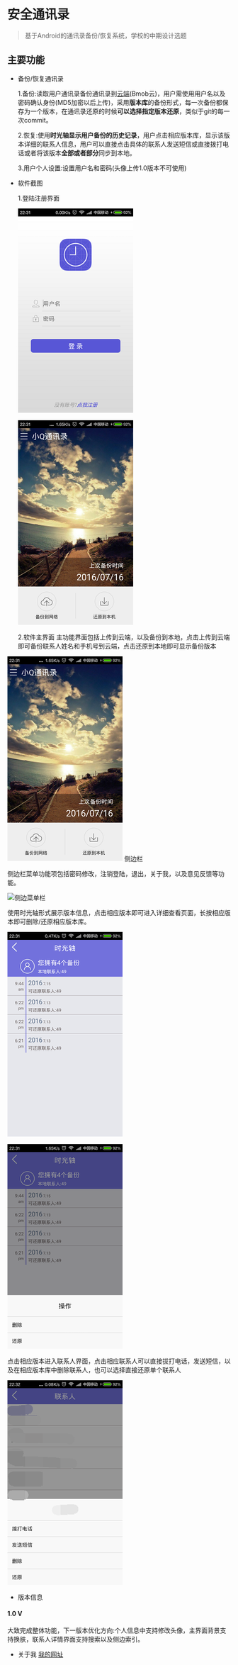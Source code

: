 # 安全通讯录
> 基于Android的通讯录备份/恢复系统，学校的中期设计选题

## 主要功能

- 备份/恢复通讯录
 
   1.备份:读取用户通讯录备份通讯录到[云端][1](Bmob云)，用户需使用用户名以及密码确认身份(MD5加密以后上传)，采用**版本库**的备份形式，每一次备份都保存为一个版本，在通讯录还原的时候**可以选择指定版本还原**，类似于git的每一次commit。
 
   2.恢复:使用**时光轴显示用户备份的历史记录**，用户点击相应版本库，显示该版本详细的联系人信息，用户可以直接点击具体的联系人发送短信或直接拨打电话或者将该版本**全部或者部分**同步到本地。

   3.用户个人设置:设置用户名和密码(头像上传1.0版本不可使用)

- 软件截图

  1.登陆注册界面
 
  ![登陆界面][2]
  
  ![注册界面][3]
  
  2.软件主界面
主功能界面包括上传到云端，以及备份到本地，点击上传到云端即可备份联系人姓名和手机号到云端，点击还原到本地即可显示备份版本

![软件主界面][4]
侧边栏

侧边栏菜单功能项包括密码修改，注销登陆，退出，关于我，以及意见反馈等功能。

![侧边菜单栏][5]

使用时光轴形式展示版本信息，点击相应版本即可进入详细查看页面，长按相应版本即可删除/还原相应版本库。

![版本信息界面][6]

![版本信息页面功能项选择][7]

点击相应版本进入联系人界面，点击相应联系人可以直接拔打电话，发送短信，以及在相应版本库中删除联系人，也可以选择直接还原单个联系人

![联系人详细信息界面][8]

- 版本信息

#### 1.0 V
大致完成整体功能，下一版本优化方向:个人信息中支持修改头像，主界面背景支持换肤，联系人详情界面支持搜索以及侧边索引。


 - 关于我
[我的网址][9]


  [1]: http://www.bmob.cn/
  [2]: https://github.com/CB2Git/ImageBed/blob/master/STelBook/Screenshot_2016-07-19-22-31-13_com.jay.stelbook.png?raw=true
  [3]: https://github.com/CB2Git/ImageBed/blob/master/STelBook/Screenshot_2016-07-19-22-31-38_com.jay.stelbook.png?raw=true
  [4]: https://github.com/CB2Git/ImageBed/blob/master/STelBook/Screenshot_2016-07-19-22-31-38_com.jay.stelbook.png?raw=true
  [5]: ./images/1468976977020.jpg "1468976977020.jpg"
  [6]: https://github.com/CB2Git/ImageBed/blob/master/STelBook/Screenshot_2016-07-19-22-31-52_com.jay.stelbook.png?raw=true
  [7]: https://github.com/CB2Git/ImageBed/blob/master/STelBook/Screenshot_2016-07-19-22-31-58_com.jay.stelbook.png?raw=true
  [8]: https://github.com/CB2Git/ImageBed/blob/master/STelBook/07.png?raw=true
  [9]: http://www.27house.cn